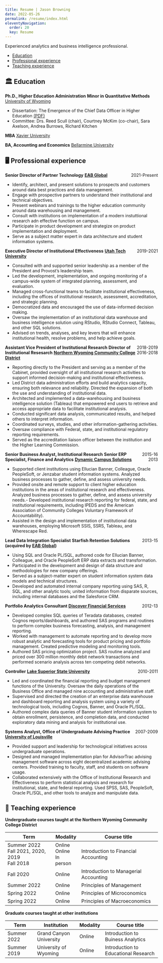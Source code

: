 ```yaml
---
title: Resume | Jason Browning
date: 2022-05-26
permalink: /resume/index.html
eleventyNavigation:
  order: 20
  key: Resume 
---
```


Experienced analytics and business intelligence professional.

- [Education](#education)
- [Professional experience](#profexp)
- [Teaching experience](#teach)

## <a name="education"></a> 🏛️ Education

**Ph.D., Higher Education Administration**
**Minor in Quantitative Methods**
[University of Wyoming](http://www.uwyo.edu)		
- Dissertation: The Emergence of the Chief Data Officer in Higher Education [(PDF)](https://drive.google.com/file/d/1ntpkB_YvK2n_EiG0n0SecYI8HglEJAse/view)
- Committee: Drs. Reed Scull (chair), Courtney McKim (co-chair), Sara Axelson, Andrea Burrows, Richard Kitchen

**MBA**
[Xavier University](http://www.xavier.edu)

**BA, Accounting and Economics**
[Bellarmine University](http://www.bellarmine.edu)

## <a name="profexp"></a> 🖥️ Professional experience

**Senior Director of Partner Technology** <span style="float:right;">2021-Present</span>
**[EAB Global](http://www.eab.com)**
- Identify, architect, and present solutions to prospects and customers around data best practices and data management.
- Engage with prospective partners to understand their institutional and technical objectives.
- Present webinars and trainings to the higher education community around data warehousing and management.
- Consult with institutions on implementation of a modern instuttional research adn effective function on campus.
- Participate in product development and strategize on product implementation and deployment.
- Serve as a subject matter expert in data architecture and student information systems.

**Executive Director of Institutional Effectiveness** <span style="float:right;">2019-2021</span>
**[Utah Tech University](http://www.utahtech.edu)**
- Consulted with and supported senior leadership as a member of the President and Provost’s leadership team.
- Led the development, implementation, and ongoing monitoring of a campus-wide system of integrated planning, assessment, and evaluation.
- Managed cross-functional teams to facilitate institutional effectiveness, including the offices of institutional research, assessment, accreditation, and strategic planning.
- Democratized data and encouraged the use of data-informed decision making.
- Oversaw the implementation of an institutional data warehouse and business intelligence solution using RStudio, RStudio Connect, Tableau, and other SQL solutions.
- Advised on trends, analyses, and key levers that will enhance institutional health, resolve problems, and help achieve goals.

**Assistant Vice President of Institutional Research**  <span style="float:right;">2018-2019</span>
**Director of Institutional Resesarch** <span style="float:right;">2016-2018</span>
**[Northern Wyoming Community College District](http://www.sheridan.edu)**
- Reporting directly to the President and serving as a member of the Cabinet, provided oversight of all institutional research activities to support informed decision-making and institutional effectiveness.
- Led District data administration efforts and build analytics capacity, ensuring both relevance and reliability.  Directed the expansion of both the use and understanding of institutional data.
- Architected and implemented a data-warehousing and business intelligence solution (Tableau) that empowered end users to retrieve and access appropriate data to facilitate institutional analysis.
- Conducted significant data analysis, communicated results, and helped others to interpret information.
- Coordinated surveys, studies, and other information-gathering activities.
- Oversaw compliance with Federal, state, and institutional regulatory reporting requirements.
- Served as the accreditation liaison officer between the institution and the Higher Learning Commission.

**Senior Business Analyst, Institutional Research** <span style="float:right;">2015-16</span>
**Senior ERP Specialist, Finance and Analytics** <span style="float:right;">2013</span>
**[Dynamic Campus Solutions](http://www.dynamiccampus.com)**
- Supported client institutions using Ellucian Banner, Colleague, Oracle PeopleSoft, or Jenzabar student information systems.  Analyzed business processes to gather, define, and assess university needs.
- Provided onsite and remote support to client higher education institutions in the areas of institutional research and effectiveness.  Analyzed business processes to gather, define, and assess university needs.- Developed institutional research reporting for federal, state, and institutional requirements, including IPEDS and the American Association of Community Colleges Voluntary Framework of Accountability).
- Assisted in the design and implementation of institutional data warehouses, employing Microsoft SSIS, SSRS, Tableau, and Wherescape Red.

**Lead Data Integration Specialist** <span style="float:right;">2013-15</span>
**Starfish Retention Solutions (acquired by [EAB Global](http://www.eab.com))**
- Using SQL and Oracle PL/SQL, authored code for Ellucian Banner, Colleague, and Oracle PeopleSoft ERP data extracts and transformation.
- Participated in the development and design of data structure and methodologies for new company offerings.
- Served as a subject-matter expert on student information system data models and technical structures.
- Developed and automated internal company reporting using SAS, R, SQL, and other analytic tools; united information from disparate sources, including internal databases and the Salesforce CRM.

**Portfolio Analytics Consultant** <span style="float:right;">2012-13</span>
**[Discover Financial Services](http://www.discover.com)**
- Developed complex SQL queries of Teradata databases, created Cognos reports/dashboards, and authored SAS programs and routines to perform complex business forecasting, analysis, and management reporting.
- Worked with management to automate reporting and to develop more robust analytic and forecasting tools for product pricing and portfolio management.  Created predictive modeling and monitoring tools.
- Authored SAS pricing optimization project.  SAS routine analyzed and priced over 300 million monthly debit network transactions and performed scenario analysis across ten competing debit networks.

**Controller** <span style="float:right;">2010-2011</span>
**[Lake Superior State University](http://www.lssu.edu)**
- Led and coordinated the financial reporting and budget management functions of the University.  Oversaw the daily operations of the Business Office and managed nine accounting and administrative staff.  
- Supervised and directed the creation of an enterprise data warehouse and dashboard reporting and analysis system using a variety of technological tools, including Cognos, Banner, and Oracle PL/SQL.
- Authored complex data queries of Banner student information system to obtain enrollment, persistence, and completion data, and conducted exploratory data mining and analysis for institutional use.
 
**Systems Analyst, Office of Undergraduate Advising Practice** <span style="float:right;">2007-2009</span>
**[University of Louisville](http://www.louisville.edu)**
- Provided support and leadership for technological initiatives across undergraduate operations.
- Designed and managed implementation plan for AdvisorTrac advising management software across eight decentralized academic advising centers.  Provided training to faculty, staff, and students on software usage.
- Collaborated extensively with the Office of Institutional Research and Effectiveness to perform statistical analysis and research for institutional, state, and federal reporting.  Used SPSS, SAS, PeopleSoft, Oracle PL/SQL, and other tools to analyze and manipulate data.


## <a name="teach"></a> 📓 Teaching experience

**Undergraduate courses taught at the Northern Wyoming Community College District**

| Term        | Modality | Course title                           
| ----------- | -------- | ------------------------------------  |
| Summer 2022<br>Fall 2021, 2020, 2019<br>Fall 2018 | Online<br>Online<br>In person | Introduction to Financial Accounting |
| Fall 2020   | Online | Introduction to Managerial Accounting |
| Summer 2022 | Online | Principles of Management |
| Spring 2022 | Online | Principles of Microconomics |
| Spring 2022 | Online | Principles of Macroeconomics |

**Graduate courses taught at other institutions**

| Term        | Institution             | Modality | Course title                         |
| ----------- | ------------------------| -------- | ------------------------------------ |
| Summer 2022 | Grand Canyon University | Online   | Introduction to Buiness Analytics    |
| Summer 2019 | University of Wyoming   | Online   | Introduction to Educational Research |